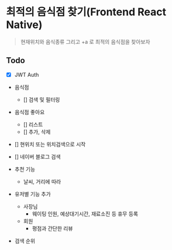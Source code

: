 # 최적의 음식점 찾기(Frontend React Native)

> 현재위치와 음식종류 그리고 +a 로 최적의 음식점을 찾아보자  

## Todo

- [x] JWT Auth
- 음식점
  - [] 검색 및 필터링
- 음식점 좋아요
  - [] 리스트
  - [] 추가, 삭제
- [] 현위치 또는 위치검색으로 시작
- [] 네이버 블로그 검색

- 추천 기능
  - 날씨, 거리에 따라
- 유저별 기능 추가
  - 사장님
    - 웨이팅 인원, 예상대기시간, 재료소진 등 휴무 등록
  - 회원
    - 평점과 간단한 리뷰
- 검색 순위
